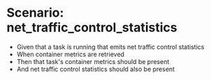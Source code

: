 # Scenario: net_traffic_control_statistics

- Given that a task is running that emits net traffic control statistics
- When container metrics are retrieved
- Then that task's container metrics should be present
- And net traffic control statistics should also be present

